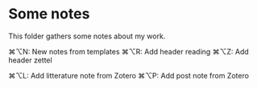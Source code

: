 # Some notes

This folder gathers some notes about my work.


⌘⌥N: New notes from templates
⌘⌥R: Add header reading
⌘⌥Z: Add header zettel

⌘⌥L: Add litterature note from Zotero
⌘⌥P: Add post note from Zotero


